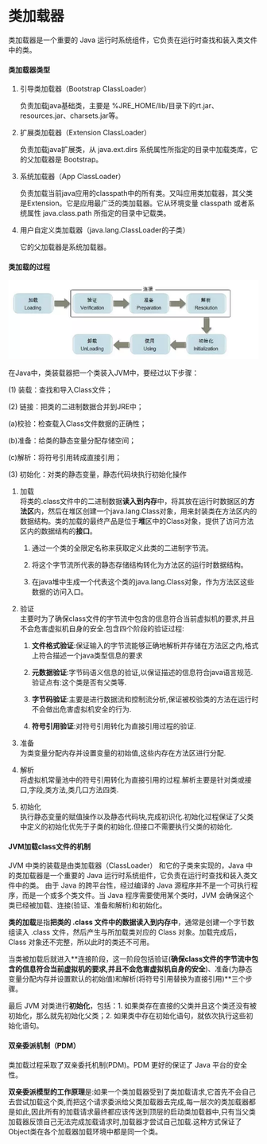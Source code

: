 # 类加载器

类加载器是一个重要的 Java 运行时系统组件，它负责在运行时查找和装入类文件中的类。

#### 类加载器类型

1. 引导类加载器（Bootstrap ClassLoader）

   负责加载java基础类，主要是 %JRE\_HOME/lib/目录下的rt.jar、resources.jar、charsets.jar等。

2. 扩展类加载器（Extension ClassLoader）

   负责加载java扩展类，从 java.ext.dirs 系统属性所指定的目录中加载类库，它的父加载器是 Bootstrap。

3. 系统加载器（App ClassLoader）

   负责加载当前java应用的classpath中的所有类。又叫应用类加载器，其父类是Extension。它是应用最广泛的类加载器。它从环境变量 classpath 或者系统属性 java.class.path 所指定的目录中记载类。

4. 用户自定义类加载器（java.lang.ClassLoader的子类）

   它的父加载器是系统加载器。

#### 类加载的过程

![](/assets/11import.png)

在Java中，类装载器把一个类装入JVM中，要经过以下步骤：

\(1\) 装载：查找和导入Class文件；

\(2\) 链接：把类的二进制数据合并到JRE中；

\(a\)校验：检查载入Class文件数据的正确性；

\(b\)准备：给类的静态变量分配存储空间；

\(c\)解析：将符号引用转成直接引用；

\(3\) 初始化：对类的静态变量，静态代码块执行初始化操作

1. 加载  
   将类的.class文件中的二进制数据**读入到内存**中，将其放在运行时数据区的**方法区**内，然后在堆区创建一个java.lang.Class对象，用来封装类在方法区内的数据结构。类的加载的最终产品是位于**堆**区中的Class对象，提供了访问方法区内的数据结构的**接口**。

   1. 通过一个类的全限定名称来获取定义此类的二进制字节流。

   2. 将这个字节流所代表的静态存储结构转化为方法区的运行时数据结构。

   3. 在java堆中生成一个代表这个类的java.lang.Class对象，作为方法区这些数据的访问入口。

2. 验证  
   主要时为了确保class文件的字节流中包含的信息符合当前虚拟机的要求,并且不会危害虚拟机自身的安全.包含四个阶段的验证过程:

   1. **文件格式验证**:保证输入的字节流能够正确地解析并存储在方法区之内,格式上符合描述一个java类型信息的要求

   2. **元数据验证**:字节码语义信息的验证,以保证描述的信息符合java语言规范.验证点有:这个类是否有父类等.

   3. **字节码验证**:主要是进行数据流和控制流分析,保证被校验类的方法在运行时不会做出危害虚拟机安全的行为.

   4. **符号引用验证**:对符号引用转化为直接引用过程的验证.

3. 准备  
   为类变量分配内存并设置变量的初始值,这些内存在方法区进行分配.

4. 解析  
   将虚拟机常量池中的符号引用转化为直接引用的过程.解析主要是针对类或接口,字段,类方法,类几口方法四类.

5. 初始化  
   执行静态变量的赋值操作以及静态代码块,完成初识化.初始化过程保证了父类中定义的初始化优先于子类的初始化.但接口不需要执行父类的初始化.

#### JVM加载class文件的机制

JVM 中类的装载是由类加载器（ClassLoader） 和它的子类来实现的，Java 中的类加载器是一个重要的 Java 运行时系统组件，它负责在运行时查找和装入类文件中的类。 由于 Java 的跨平台性，经过编译的 Java 源程序并不是一个可执行程序，而是一个或多个类文件。当 Java 程序需要使用某个类时，JVM 会确保这个类已经被加载、连接\(验证、准备和解析\)和初始化。

**类的加载**是指**把类的 .class 文件中的数据读入到内存中**，通常是创建一个字节数组读入 .class 文件，然后产生与所加载类对应的 Class 对象。加载完成后，Class 对象还不完整，所以此时的类还不可用。

当类被加载后就进入**连接阶段，这一阶段包括验证\(**确保class文件的字节流中包含的信息符合当前虚拟机的要求,并且不会危害虚拟机自身的安全**\)、准备\(为静态变量分配内存并设置默认的初始值\)和解析\(将符号引用替换为直接引用\)**三个步骤。

最后 JVM 对类进行**初始化**，包括：1. 如果类存在直接的父类并且这个类还没有被初始化，那么就先初始化父类；2. 如果类中存在初始化语句，就依次执行这些初始化语句。

#### 双亲委派机制（PDM）

类加载过程采取了双亲委托机制\(PDM\)。PDM 更好的保证了 Java 平台的安全性。

**双亲委派模型的工作原理**是:如果一个类加载器受到了类加载请求,它首先不会自己去尝试加载这个类,而把这个请求委派给父类加载器去完成,每一层次的类加载器都是如此,因此所有的加载请求最终都应该传送到顶层的启动类加载器中,只有当父类加载器反馈自己无法完成加载请求时,加载器才尝试自己加载.这种方式保证了Object类在各个加载器加载环境中都是同一个类。

